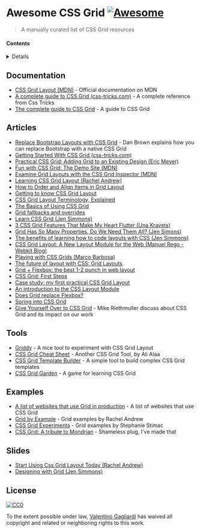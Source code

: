# Awesome CSS Grid [![Awesome](https://cdn.rawgit.com/sindresorhus/awesome/d7305f38d29fed78fa85652e3a63e154dd8e8829/media/badge.svg)](https://github.com/sindresorhus/awesome)

> A manually curated list of CSS Grid resources

#### Contents

<details>

<!-- toc -->

- [Documentation](#documentation)
- [Articles](#articles)
- [Tools](#tools)
- [Examples](#examples)
- [Slides](#slides)

<!-- tocstop -->

</details>

## Documentation

* [CSS Grid Layout (MDN)](https://developer.mozilla.org/en-US/docs/Web/CSS/CSS_Grid_Layout) - Official documentation on MDN
* [A complete guide to CSS Grid (css-tricks.com)](https://css-tricks.com/snippets/css/complete-guide-grid/) - A complete reference from Css Tricks
* [The complete guide to CSS Grid](https://tympanus.net/codrops/css_reference/grid/) - A guide to CSS Grid

## Articles

* [Replace Bootstrap Layouts with CSS Grid](https://hacks.mozilla.org/2017/04/replace-bootstrap-layouts-with-css-grid/) - Dan Brown explains how you can replace Bootstrap with a native CSS Grid
* [Getting Started With CSS Grid (css-tricks.com)](https://css-tricks.com/getting-started-css-grid/)
* [Practical CSS Grid: Adding Grid to an Existing Design (Eric Meyer)](https://alistapart.com/article/practical-grid)
* [Fun with CSS Grid: The Demo Site (MDN)](https://www.mozilla.org/en-US/developer/css-grid)
* [Examine Grid Layouts with the CSS Grid Inspector (MDN)](https://developer.mozilla.org/en-US/docs/Tools/Page_Inspector/How_to/Examine_grid_layouts)
* [Learning CSS Grid Layout (Rachel Andrew)](https://rachelandrew.co.uk/archives/2017/03/03/learning-css-grid-layout/)
* [How to Order and Align Items in Grid Layout](https://www.sitepoint.com/order-align-items-grid-layout)
* [Getting to know CSS Grid Layout](https://cm.engineering/getting-to-know-css-grid-layout-818e43ca71a5#.8ih4cvw8v)
* [CSS Grid Layout Terminology, Explained](https://bitsofco.de/css-grid-terminology)
* [The Basics of Using CSS Grid](https://appendto.com/2017/02/the-basics-of-using-css-grid)
* [Grid fallbacks and overrides](https://rachelandrew.co.uk/css/cheatsheets/grid-fallbacks)
* [Learn CSS Grid (Jen Simmons)](http://jensimmons.com/post/feb-27-2017/learn-css-grid)
* [3 CSS Grid Features That Make My Heart Flutter (Una Kravets)](https://una.im/css-grid/)
* [Grid Has So Many Properties, Do We Need Them All? (Jen Simons)](http://jensimmons.com/post/mar-1-2017/wow-grid-has-so-many-properties-do-we-need-them-all)
* [The benefits of learning how to code layouts with CSS (Jen Simmons)](http://jensimmons.com/post/feb-28-2017/benefits-learning-how-code-layouts-css)
* [CSS Grid Layout: A New Layout Module for the Web (Manuel Rego - Webkit Blog)](https://webkit.org/blog/7434/css-grid-layout-a-new-layout-module-for-the-web/)
* [Playing with CSS Grids (Marco Barbosa)](https://14islands.com/blog/2017/03/07/playing-with-CSS-grids/)
* [The future of layout with CSS: Grid Layouts](https://medium.com/@patrickbrosset/css-grid-layout-6c9cba6e8a5a#.jh0iaeu86)
* [Grid + Flexbox: the best 1-2 punch in web layout](https://www.chenhuijing.com/blog/css-grid-flexbox-combo/)
* [CSS Grid: First Steps](http://jeffbridgforth.com/css-grid-first-steps/)
* [Case study: my first practical CSS Grid Layout](https://cloudfour.com/thinks/first-css-grid-layout/)
* [An introduction to the CSS Layout Module](https://www.sitepoint.com/introduction-css-grid-layout-module/)
* [Does Grid replace Flexbox?](https://css-tricks.com/css-grid-replace-flexbox/)
* [Spring into CSS Grid](http://jonibologna.com/spring-into-css-grid)
* [Give Yourself Over to CSS Grid](https://www.webdirections.org/blog/give-css-grid-mike-riethmuller) - Mike Riethmuller discuss about CSS Grid and its impact on our work

## Tools

* [Griddy](http://griddy.io) - A nice tool to experiment with CSS Grid Layout
* [CSS Grid Cheat Sheet](https://alialaa.github.io/css-grid-cheat-sheet/) - Another CSS Grid Tool, by Ali Alaa
* [CSS Grid Template Builder](http://codepen.io/anthonydugois/full/RpYBmy) - A simple tool to build complex CSS Grid templates
* [CSS Grid Garden](http://cssgridgarden.com/) - A game for learning CSS Grid

## Examples

* [A list of websites that use Grid in production](https://cssgrid.design/) - A list of websites that use CSS Grid
* [Grid by Example](http://gridbyexample.com/) - Grid examples by Rachel Andrew
* [CSS Grid Experiments](http://stephaniestimac.com/grid/) - Grid examples by Stephanie Stimac
* [CSS Grid: A tribute to Mondrian](http://codepen.io/vale_gagliardi/pen/YZMPQy) - Shameless plug, I've made that

## Slides

* [Start Using Css Grid Layout Today (Rachel Andrew)](https://www.slideshare.net/rachelandrew/render-conf-start-using-css-grid-layout-today)
* [Designing with Grid (Jen Simmons)](https://speakerdeck.com/jensimmons/an-event-apart-seattle-2017)

## License

[![CC0](http://mirrors.creativecommons.org/presskit/buttons/88x31/svg/cc-zero.svg)](https://creativecommons.org/publicdomain/zero/1.0/)

To the extent possible under law, [Valentino Gagliardi](https://www.valentinog.com) has waived all copyright and related or neighboring rights to this work.
